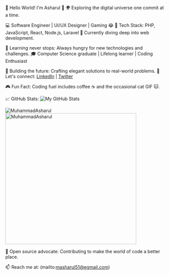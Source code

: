 🚀 Hello World! I'm Asharul 👋
🌍 Exploring the digital universe one commit at a time.

💻 Software Engineer | UI/UX Designer | Gaming 😂
🔧 Tech Stack: PHP, JavaScript, React, Node.js, Laravel
📘 Currently diving deep into web development.

🌱 Learning never stops: Always hungry for new technologies and challenges.
🎓 Computer Science graduate | Lifelong learner | Coding Enthusiast

🚧 Building the future: Crafting elegant solutions to real-world problems.
🔗 Let's connect: [LinkedIn]([https://www.linkedin.com/in/username](https://www.linkedin.com/in/muhammad-asharul-maali/)) | [Twitter]([https://twitter.com/username](https://twitter.com/yuuichiase))

🎮 Fun Fact: Coding fuel includes coffee ☕ and the occasional cat GIF 🐱.

📈 GitHub Stats:
![My GitHub Stats](https://github-readme-stats.vercel.app/api?username=yourusername&show_icons=true&count_private=true)
<p><img align="left" src="https://github-readme-stats.vercel.app/api/top-langs?username=MuhammadAsharul&show_icons=true&locale=en&layout=compact" alt="MuhammadAsharul" /></p>

<p>&nbsp;<img align="center" src="https://github-readme-stats.vercel.app/api?username=MuhammadAsharul&count_private=true&show_icons=true" alt="MuhammadAsharul" width="410" /></p>
🌟 Open source advocate: Contributing to make the world of code a better place.

📫 Reach me at: (mailto:masharul51@egmail.com)
